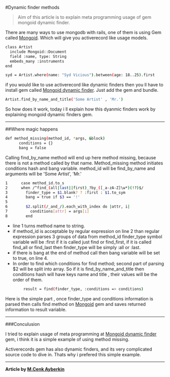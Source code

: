 #Dynamic finder methods
>Aim of this article is to explain meta programming usage of gem mongoid dynamic finder.


There are many ways to use mongodb with rails, one of them is using Gem called [Mongoid]. Which will give you activerecord like usage models.

```sh
class Artist
  include Mongoid::Document
  field :name, type: String
  embeds_many :instruments
end

syd = Artist.where(name: "Syd Vicious").between(age: 18..25).first
```
if you would like to use activerecord like dynamic finders then you ll have to install gem called [Mongoid dynamic finder].
Just add the gem and bundle.

```sh
Artist.find_by_name_and_title('Some Artist' , 'Mr.')
```
So how does it work, today i ll explain how this dyanmic finders work by explaining mongoid dynamic finders gem.

-----------

##Where magic happens

```sh
def method_missing(method_id, *args, &block)
      conditions = {}
      bang = false
```
Calling find_by_name method will end up here method missing, because there is not a method called by that name. Method_missing method initiates conditions hash and bang variable. method_id will be find_by_name and arguments will be 'Some Artist', 'Mr.'

```sh
1      case method_id.to_s
2      when /^find_(all|last||first)_?by_([_a-zA-Z]\w*)(!?)$/
3        finder_type = $1.blank? ? :first : $1.to_sym
4        bang = true if $3 == '!'
5
6        $2.split(/_and_/).each_with_index do |attr, i|
7          conditions[attr] = args[i]
8        end
```
 - line 1 turns method name to string.
 - if method_id is acceptable by regular expression on line 2
than regular expression parses 3 groups of data from method_id 
finder_type symbol variable will be :first if it is called just find
or find_first, if it is called find_all or find_last then finder_type will be simply :all or :last.
 - if there is bang at the end of method call then bang variable will be set to true, on line 4.
 - In order to find which conditions for find method; second part of parsing $2 will be split into array. So if it is find_by_name_and_title
then conditions hash will have keys name and title , their values will be the order of them.

```sh
        result = find(finder_type, :conditions => conditions)
```
Here is the simple part , once finder_type and conditions information is parsed then calls find method on [Mongoid] gem and saves returned information to result variable.

------

###Conculusion

I tried to explain usage of meta programming at [Mongoid dynamic finder] gem, i think it is a simple example of using method missing. 

Activerecords gem has also dynamic finders, and its very complicated source code to dive in. Thats why i prefered this simple example. 

----

**Article by [M.Cenk Ayberkin]**

[Mongoid dynamic finder]:https://github.com/mitijain123/mongoid_dynamic_finder
[Mongoid]:http://mongoid.org/en/mongoid/index.html
[M.Cenk Ayberkin]:https://github.com/cenkayberkin
